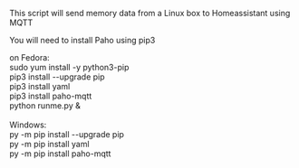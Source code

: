 This script will send memory data from a Linux box to Homeassistant using MQTT

You will need to install Paho using pip3

on Fedora:<br>
sudo yum install -y python3-pip<br>
pip3 install --upgrade pip<br>
pip3 install yaml<br>
pip3 install paho-mqtt<br>
python runme.py & <br>
<br>
Windows: <br>
py -m pip install --upgrade pip <br>
py -m pip install yaml<br>
py -m pip install paho-mqtt<br>
